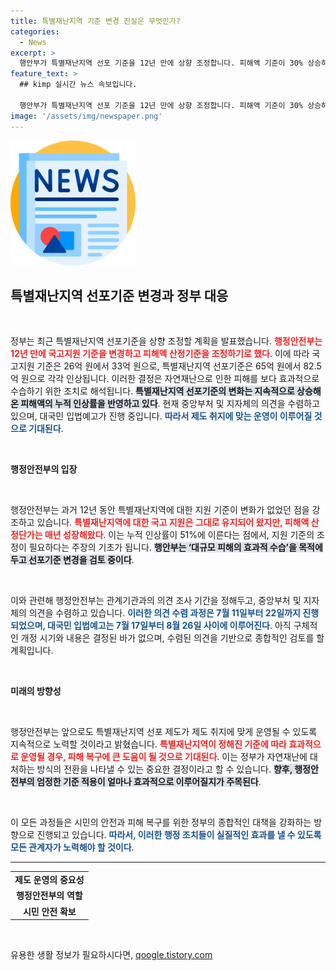 ```yaml
---
title: 특별재난지역 기준 변경 진실은 무엇인가?
categories:
  - News
excerpt: >
  행안부가 특별재난지역 선포 기준을 12년 만에 상향 조정합니다. 피해액 기준이 30% 상승하며, 대규모 재난에 효과적인 지원이 기대됩니다. 정책의 변화 속 과연 무엇이 달라질까요? 클릭해서 확인하세요!
feature_text: >
  ## kimp 실시간 뉴스 속보입니다.

  행안부가 특별재난지역 선포 기준을 12년 만에 상향 조정합니다. 피해액 기준이 30% 상승하며, 대규모 재난에 효과적인 지원이 기대됩니다. 정책의 변화 속 과연 무엇이 달라질까요? 클릭해서 확인하세요!
image: '/assets/img/newspaper.png'
---
```


<p><img src="/assets/img/newspaper.png" alt="kimplant 속보" /></p>

<h2 data-ke-size="size26">특별재난지역 선포기준 변경과 정부 대응</h2>

<p data-ke-size="size16">&nbsp;</p>

<p>정부는 최근 특별재난지역 선포기준을 상향 조정할 계획을 발표했습니다. <b><span style="color: #ee2323;">행정안전부는 12년 만에 국고지원 기준을 변경하고 피해액 산정기준을 조정하기로 했다</span></b>. 이에 따라 국고지원 기준은 26억 원에서 33억 원으로, 특별재난지역 선포기준은 65억 원에서 82.5억 원으로 각각 인상됩니다. 이러한 결정은 자연재난으로 인한 피해를 보다 효과적으로 수습하기 위한 조치로 해석됩니다. <b><span style="background-color: #21538527;">특별재난지역 선포기준의 변화는 지속적으로 상승해온 피해액의 누적 인상률을 반영하고 있다</span></b>. 현재 중앙부처 및 지자체의 의견을 수렴하고 있으며, 대국민 입법예고가 진행 중입니다. <b><span style="color: #1a5490;">따라서 제도 취지에 맞는 운영이 이루어질 것으로 기대된다</span></b>.</p>

<p data-ke-size="size16">&nbsp;</p>

<p><b>행정안전부의 입장</b></p>

<p data-ke-size="size16">&nbsp;</p>

<p>행정안전부는 과거 12년 동안 특별재난지역에 대한 지원 기준이 변화가 없었던 점을 강조하고 있습니다. <b><span style="color: #ee2323;">특별재난지역에 대한 국고 지원은 그대로 유지되어 왔지만, 피해액 산정단가는 매년 성장해왔다</span></b>. 이는 누적 인상률이 51%에 이른다는 점에서, 지원 기준의 조정이 필요하다는 주장의 기초가 됩니다. <b><span style="background-color: #21538527;">행안부는 ‘대규모 피해의 효과적 수습’을 목적에 두고 선포기준 변경을 검토 중이다</span></b>.</p>

<p data-ke-size="size16">&nbsp;</p>

<p>이와 관련해 행정안전부는 관계기관과의 의견 조사 기간을 정해두고, 중앙부처 및 지자체의 의견을 수렴하고 있습니다. <b><span style="color: #1a5490;">이러한 의견 수렴 과정은 7월 11일부터 22일까지 진행되었으며, 대국민 입법예고는 7월 17일부터 8월 26일 사이에 이루어진다</span></b>. 아직 구체적인 개정 시기와 내용은 결정된 바가 없으며, 수렴된 의견을 기반으로 종합적인 검토를 할 계획입니다.</p>

<p data-ke-size="size16">&nbsp;</p>

<p><b>미래의 방향성</b></p>

<p data-ke-size="size16">&nbsp;</p>

<p>행정안전부는 앞으로도 특별재난지역 선포 제도가 제도 취지에 맞게 운영될 수 있도록 지속적으로 노력할 것이라고 밝혔습니다. <b><span style="color: #ee2323;">특별재난지역이 정해진 기준에 따라 효과적으로 운영될 경우, 피해 복구에 큰 도움이 될 것으로 기대된다</span></b>. 이는 정부가 자연재난에 대처하는 방식의 전환을 나타낼 수 있는 중요한 결정이라고 할 수 있습니다. <b><span style="background-color: #21538527;">향후, 행정안전부의 엄정한 기준 적용이 얼마나 효과적으로 이루어질지가 주목된다</span></b>.</p>

<p data-ke-size="size16">&nbsp;</p>

<p>이 모든 과정들은 시민의 안전과 피해 복구를 위한 정부의 종합적인 대책을 강화하는 방향으로 진행되고 있습니다. <b><span style="color: #1a5490;">따라서, 이러한 행정 조치들이 실질적인 효과를 낼 수 있도록 모든 관계자가 노력해야 할 것이다</span></b>.</p>

<hr>

<table>
<tr>
<td style="text-align: center; height: 17px;"><b>제도 운영의 중요성</b></td>
</tr>
<tr>
<td style="text-align: center; height: 17px;"><b>행정안전부의 역할</b></td>
</tr>
<tr>
<td style="text-align: center; height: 17px;"><b>시민 안전 확보</b></td>
</tr>
</table>

<p data-ke-size="size16">&nbsp;</p>
유용한 생활 정보가 필요하시다면, <a href="https://qoogle.tistory.com" rel="dofollow">qoogle.tistory.com</a>


